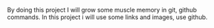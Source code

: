 By doing this project I will grow some muscle memory in git, github commands. In this project i will use some links and images, use github.